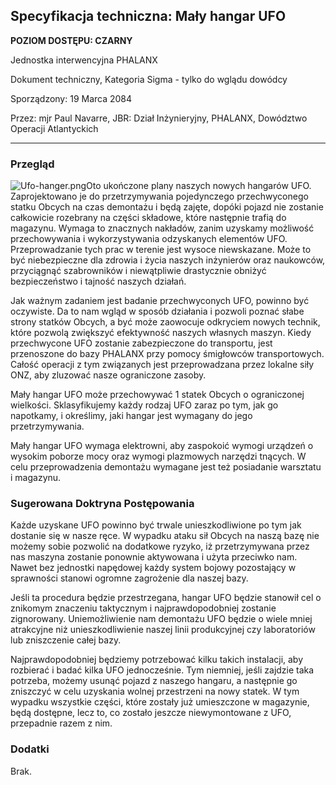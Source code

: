 ## Specyfikacja techniczna: Mały hangar UFO

**POZIOM DOSTĘPU: CZARNY**

Jednostka interwencyjna PHALANX

Dokument techniczny, Kategoria Sigma - tylko do wglądu dowódcy

Sporządzony: 19 Marca 2084

Przez: mjr Paul Navarre, JBR: Dział Inżynieryjny, PHALANX, Dowództwo
Operacji Atlantyckich

------------------------------------------------------------------------

### Przegląd

![](Ufo-hanger.png "Ufo-hanger.png")Oto ukończone plany naszych nowych
hangarów UFO. Zaprojektowano je do przetrzymywania pojedynczego
przechwyconego statku Obcych na czas demontażu i będą zajęte, dopóki
pojazd nie zostanie całkowicie rozebrany na części składowe, które
następnie trafią do magazynu. Wymaga to znacznych nakładów, zanim
uzyskamy możliwość przechowywania i wykorzystywania odzyskanych
elementów UFO. Przeprowadzanie tych prac w terenie jest wysoce
niewskazane. Może to być niebezpieczne dla zdrowia i życia naszych
inżynierów oraz naukowców, przyciągnąć szabrowników i niewątpliwie
drastycznie obniżyć bezpieczeństwo i tajność naszych działań.

Jak ważnym zadaniem jest badanie przechwyconych UFO, powinno być
oczywiste. Da to nam wgląd w sposób działania i pozwoli poznać słabe
strony statków Obcych, a być może zaowocuje odkryciem nowych technik,
które pozwolą zwiększyć efektywność naszych własnych maszyn. Kiedy
przechwycone UFO zostanie zabezpieczone do transportu, jest przenoszone
do bazy PHALANX przy pomocy śmigłowców transportowych. Całość operacji z
tym związanych jest przeprowadzana przez lokalne siły ONZ, aby zluzować
nasze ograniczone zasoby.

Mały hangar UFO może przechowywać 1 statek Obcych o ograniczonej
wielkości. Sklasyfikujemy każdy rodzaj UFO zaraz po tym, jak go
napotkamy, i określimy, jaki hangar jest wymagany do jego
przetrzymywania.

Mały hangar UFO wymaga elektrowni, aby zaspokoić wymogi urządzeń o
wysokim poborze mocy oraz wymogi plazmowych narzędzi tnących. W celu
przeprowadzenia demontażu wymagane jest też posiadanie warsztatu i
magazynu.

### Sugerowana Doktryna Postępowania

Każde uzyskane UFO powinno być trwale unieszkodliwione po tym jak
dostanie się w nasze ręce. W wypadku ataku sił Obcych na naszą bazę nie
możemy sobie pozwolić na dodatkowe ryzyko, iż przetrzymywana przez nas
maszyna zostanie ponownie aktywowana i użyta przeciwko nam. Nawet bez
jednostki napędowej każdy system bojowy pozostający w sprawności stanowi
ogromne zagrożenie dla naszej bazy.

Jeśli ta procedura będzie przestrzegana, hangar UFO będzie stanowił cel
o znikomym znaczeniu taktycznym i najprawdopodobniej zostanie
zignorowany. Uniemożliwienie nam demontażu UFO będzie o wiele mniej
atrakcyjne niż unieszkodliwienie naszej linii produkcyjnej czy
laboratoriów lub zniszczenie całej bazy.

Najprawdopodobniej będziemy potrzebować kilku takich instalacji, aby
rozbierać i badać kilka UFO jednocześnie. Tym niemniej, jeśli zajdzie
taka potrzeba, możemy usunąć pojazd z naszego hangaru, a następnie go
zniszczyć w celu uzyskania wolnej przestrzeni na nowy statek. W tym
wypadku wszystkie części, które zostały już umieszczone w magazynie,
będą dostępne, lecz to, co zostało jeszcze niewymontowane z UFO,
przepadnie razem z nim.

### Dodatki

Brak.